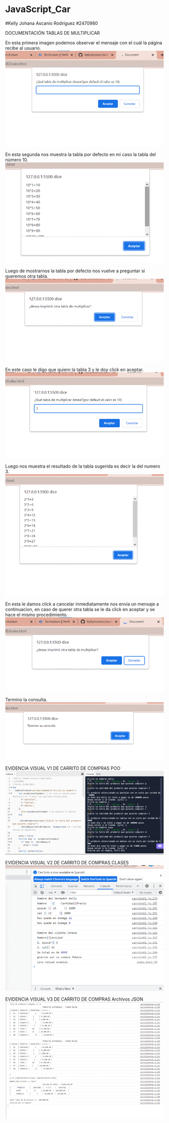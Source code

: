 # JavaScript_Car
#Kelly Johana Ascanio Rodríguez
#2470980

DOCUMENTACIÓN TABLAS DE MULTIPLICAR

En esta primera imagen podemos observar el mensaje con el cuál la página recibe al usuario. 
![](https://github.com/KellyAscanio/JavaScript_Car/blob/main/TABLAS%20DE%20MULTIPLICAR/1%20pag.gif)


En esta segunda nos muestra la tabla por defecto en mi caso la tabla del número 10.
![](https://github.com/KellyAscanio/JavaScript_Car/blob/main/TABLAS%20DE%20MULTIPLICAR/2%20pag.gif)


Luego de mostrarnos la tabla por defecto nos vuelve a preguntar si queremos otra tabla.
![](https://github.com/KellyAscanio/JavaScript_Car/blob/main/TABLAS%20DE%20MULTIPLICAR/3%20pag.gif)


En este caso le digo que quiero la tabla 3 y le doy click en aceptar.
![](https://github.com/KellyAscanio/JavaScript_Car/blob/main/TABLAS%20DE%20MULTIPLICAR/4%20pag.gif)


Luego nos muestra el resultado de la tabla sugerida es decir la del numero 3.
![](https://github.com/KellyAscanio/JavaScript_Car/blob/main/TABLAS%20DE%20MULTIPLICAR/5%20pag.gif)


En esta le damos click a cancelar inmediatamente nos envia un mensaje a continuacion, en caso de querer otra tabla se le da click en aceptar y se hace el mismo procedimiento.
![](https://github.com/KellyAscanio/JavaScript_Car/blob/main/TABLAS%20DE%20MULTIPLICAR/6%20pag.gif)


Termino la consulta.
![](https://github.com/KellyAscanio/JavaScript_Car/blob/main/TABLAS%20DE%20MULTIPLICAR/7%20pag.gif)


EVIDENCIA VISUAL V1 DE CARRITO DE COMPRAS POO
![](https://github.com/KellyAscanio/JavaScript_Car/blob/main/EVIDENCIA%20CAR/Evidencia%20CAR%20V1.gif)


EVIDENCIA VISUAL V2 DE CARRITO DE COMPRAS CLASES
![](https://github.com/KellyAscanio/JavaScript_Car/blob/main/ilustracionV1.gif)

EVIDENCIA VISUAL V3 DE CARRITO DE COMPRAS Archivos JSON
![](https://github.com/KellyAscanio/JavaScript_Car/blob/main/ilustracionV3.gif)

